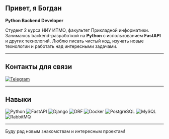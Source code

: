 ## Привет, я Богдан

**Python Backend Developer** 

Студент 2 курса НИУ ИТМО, факультет Прикладной информатики.  
Занимаюсь backend-разработкой на **Python** с использованием **FastAPI** и других технологий.
Люблю писать чистый код, изучать новые технологии и работать над интересными задачами.  

---

## Контакты для связи
[![Telegram](https://img.shields.io/badge/Telegram-26A5E4?style=for-the-badge&logo=telegram&logoColor=white)](https://t.me/Bogdan_Mezentsev)

---

## Навыки
![Python](https://img.shields.io/badge/-Python-3776AB?style=for-the-badge&logo=python&logoColor=white)
![FastAPI](https://img.shields.io/badge/-FastAPI-009688?style=for-the-badge&logo=fastapi&logoColor=white)
![Django](https://img.shields.io/badge/-Django-092E20?style=for-the-badge&logo=django&logoColor=white)
![DRF](https://img.shields.io/badge/-DRF-ff1709?style=for-the-badge&logo=django&logoColor=white)
![Docker](https://img.shields.io/badge/-Docker-2496ED?style=for-the-badge&logo=docker&logoColor=white)
![PostgreSQL](https://img.shields.io/badge/PostgreSQL-316192?style=for-the-badge&logo=postgresql&logoColor=white)
![MySQL](https://img.shields.io/badge/MySQL-005C84?style=for-the-badge&logo=mysql&logoColor=white)
![RabbitMQ](https://img.shields.io/badge/-RabbitMQ-FF6600?style=for-the-badge&logo=rabbitmq&logoColor=white)

---

Буду рад новым знакомствам и интересным проектам!
